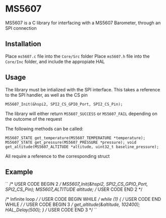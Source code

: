 # MS5607

MS5607 is a C library for interfacing with a MS5607 Barometer, through an SPI connection

## Installation

Place `ms5607.c` file into the `Core/Src` folder
Place `ms5607.h` file into the `Core/Inc` folder, and include the appropiate HAL

## Usage

The library must be intialized with the SPI interface. This takes a reference to the SPI handler, as well as the CS pin

`MS5607_Init(&hspi2, SPI2_CS_GPIO_Port, SPI2_CS_Pin);`

The library will either return `MS5607_SUCCESS` or `MS5607_FAIL` depending on the outcome of the request

The following methods can be called:

``
MS5607_STATE get_temperature(MS5607_TEMPERATURE *temperature);
MS5607_STATE get_pressure(MS5607_PRESSURE *pressure);
void get_altitude(MS5607_ALTITUDE *altitude, uint32_t baseline_pressure);
``

All require a reference to the corresponding struct

## Example

``
  /* USER CODE BEGIN 2 */
  MS5607_Init(&hspi2, SPI2_CS_GPIO_Port, SPI2_CS_Pin);
  MS5607_ALTITUDE altitude;
  /* USER CODE END 2 */

  /* Infinite loop */
  /* USER CODE BEGIN WHILE */
  while (1) {
    /* USER CODE END WHILE */
    /* USER CODE BEGIN 3 */
    get_altitude(&altitude, 102400);
    HAL_Delay(500);
  }
  /* USER CODE END 3 */
``
